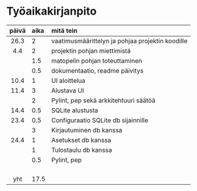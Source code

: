 # Työaikakirjanpito

| päivä | aika | mitä tein                                        |
|:-----:|:-----|:-------------------------------------------------|
| 26.3  | 2    | vaatimusmäärittelyn ja pohjaa projektin koodille |
|  4.4  | 2    | projektin pohjan miettimistä                     |
|       | 1.5  | matopelin pohjan toteuttaminen                   |
|       | 0.5  | dokumentaatio, readme päivitys                   |
| 10.4  | 1    | UI aloittelua                                    |
| 11.4  | 3    | Alustava UI                                      |
|       | 2    | Pylint, pep sekä arkkitehtuuri säätöä            |
| 14.4  | 0.5  | SQLite alustusta                                 |
| 23.4  | 0.5  | Configuraatio SQLite db sijainnille              |
|       | 3    | Kirjautuminen db kanssa                          |
| 24.4  | 1    | Asetukset db kanssa                              |
|       | 1    | Tulostaulu db kanssa                             |
|       | 0.5  | Pylint, pep                                      |
|       |      |                                                  |
|       |      |                                                  |
|       |      |                                                  |
|       |      |                                                  |
|  yht  | 17.5 |                                                  | 